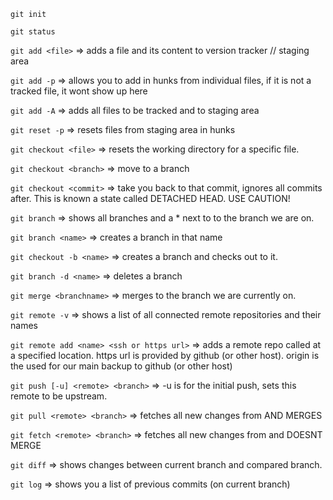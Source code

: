 `git init`

`git status`

`git add <file>` => adds a file and its content to version tracker // staging area

`git add -p` => allows you to add in hunks from individual files, if it is not a tracked file, it wont show up here

`git add -A` => adds all files to be tracked and to staging area

`git reset -p` => resets files from staging area in hunks

`git checkout <file>` => resets the working directory for a specific file.

`git checkout <branch>` => move to a branch

`git checkout <commit>` => take you back to that commit, ignores all commits after. This is known a state called DETACHED HEAD. USE CAUTION!

`git branch` => shows all branches and a * next to to the branch we are on. 

`git branch <name>` => creates a branch in that name

`git checkout -b <name>` => creates a branch and checks out to it. 

`git branch -d <name>` => deletes a branch

`git merge <branchname>` => merges <branchname> to the branch we are currently on. 

`git remote -v` => shows a list of all connected remote repositories and their names

`git remote add <name> <ssh or https url>` => adds a remote repo called <name> at a specified location. https url is provided by github (or other host). origin is the <name> used for our main backup to github (or other host)

`git push [-u] <remote> <branch>` => -u is for the initial push, sets this remote to be upstream. 

`git pull <remote> <branch>` => fetches all new changes from <remote> AND MERGES 

`git fetch <remote> <branch>` => fetches all new changes from <remote> and DOESNT MERGE

`git diff` => shows changes between current branch and compared branch.

`git log` => shows you a list of previous commits (on current branch)











